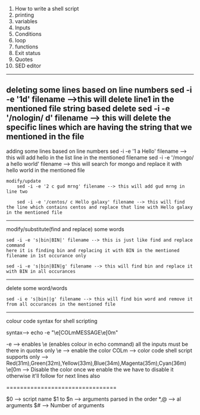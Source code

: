 1. How to write a shell script
2. printing
3. variables
4. Inputs
5. Conditions
6. loop
7. functions
8. Exit status
9. Quotes
10. SED editor

-------------
deleting some lines
    based on line numbers
        sed -i -e '1d' filename -->this will delete line1 in the mentioned file
    string based delete
        sed -i -e '/nologin/ d' filename --> this will delete the specific lines which are having the string that we mentioned in the file
---------
adding some lines
    based on line numbers
        sed -i -e '1 a Hello' filename --> this will add hello in the list line in the mentioned filename
        sed -i -e '/mongo/ a hello world' filename --> this will search for mongo and replace it with hello world in the mentioned file

    modify/update
        sed -i -e '2 c gud mrng' filename --> this will add gud mrng in line two

        sed -i -e '/centos/ c Hello galaxy' filename --> this will find the line which contains centos and replace that line with Hello galaxy in the mentioned file
-----------
modify/substitute(find and replace) some words

    sed -i -e 's|bin|BIN|' filename --> this is just like find and replace command
    here it is finding bin and replacing it with BIN in the mentioned filename in 1st occurance only

    sed -i -e 's|bin|BIN|g' filename --> this will find bin and replace it with BIN in all occurances
--------------
delete some word/words

    sed -i e 's|bin||g' filename --> this will find bin word and remove it from all occurances in the mentioned file
------------------

colour code syntax for shell scripting

syntax--> echo -e "\e[COLmMESSAGE\e[0m"

-e --> enables \e (enables colour in echo command)
all the inputs must be there in quotes only
\e --> enable the color
COLm --> color code
    shell script supports only --> Red(31m),Green(32m),Yellow(33m),Blue(34m),Magenta(35m),Cyan(36m)
\e[0m --> Disable the color
    once we enable the we have to disable it otherwise it'll follow for next lines also

================================

$0 --> script name
$1 to $n --> arguments parsed in the order
$*,$@ --> al arguments
$# --> Number of arguments